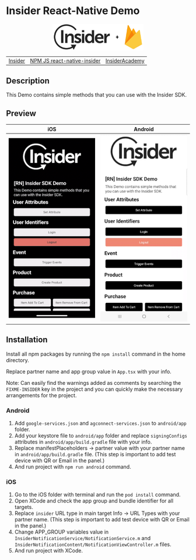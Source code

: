 # Insider React-Native Demo

<p align="center">
  <img src="assets/insider-logo-read-me.jpg" width="250">
  
  <table align="center">
    <tr>
      <td><a href="https://useinsider.com/"> Insider </a></td>
      <td><a href="https://www.npmjs.com/package/react-native-insider/"> NPM JS react-native-insider </a></td>
      <td><a href="https://academy.useinsider.com/docs/react-native-integration"> InsiderAcademy </a></td>
    </tr>
  </table>
</p>  

## Description

This Demo contains simple methods that you can use with the Insider SDK.

## Preview

<table align="center">
  <thead>
    <tr>
      <th>iOS</th>
      <th>Android</th>
    </tr>
  </thead>
  <tbody>
    <tr>
      <td><img src="assets/ios-preview.gif" width="250"></td>
      <td><img src="assets/android-preview.gif" width="250"></td>
    </tr>
  </tbody>
</table>


## Installation

Install all npm packages by running the `npm install` command in the home directory.

Replace partner name and app group value in `App.tsx` with your info.

Note: Can easily find the warnings added as comments by searching the `FIXME-INSIDER` key in the project and you can quickly make the necessary arrangements for the project.

### Android

1. Add `google-services.json` and `agconnect-services.json` to `android/app` folder.
2. Add your keystore file to `android/app` folder and replace `signingConfigs` attributes in `android/app/build.gradle` file with your info.
3. Replace manifestPlaceholders -> partner value with your partner name in `android/app/build.gradle` file. (This step is important to add test device with QR or Email in the panel.)
4. And run project with `npm run android` command.

### iOS

1. Go to the iOS folder with terminal and run the `pod install` command.
2. Open XCode and check the app group and bundle identifier for all targets.
3. Replace `insider` URL type in main target Info -> URL Types with your partner name. (This step is important to add test device with QR or Email in the panel.)
4. Change APP_GROUP variables value in `InsiderNotificationService/NotificationService.m` and `InsiderNotificationContent/NotificationViewController.m` files.
5. And run project with XCode. 
